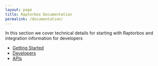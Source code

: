 ```yaml
---
layout: page
title: Raptorbox Documentation
permalink: /documentation/
---
```


In this section we cover technical details for starting with Raptorbox and integration information for developers

- [Getting Started](getting-started)
- [Developers](developers)
- [APIs](/documentation/api-docs/)

<!-- ## SDK -->
<!-- - Java SDK -->
<!-- - [Javascript SDK](/api-docs/sdk/js) -->

